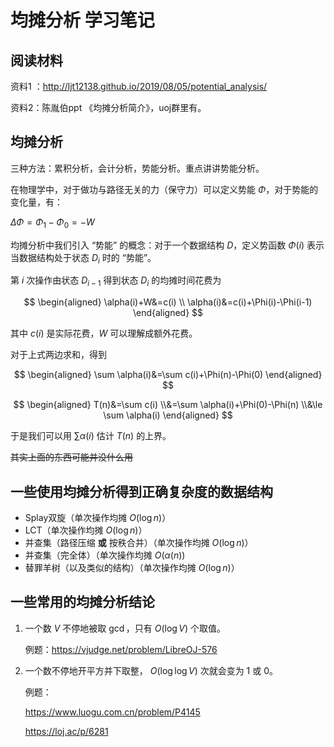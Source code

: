 # 均摊分析 学习笔记

## 阅读材料

资料1 ：<http://ljt12138.github.io/2019/08/05/potential_analysis/>

资料2：陈胤伯ppt 《均摊分析简介》，uoj群里有。

## 均摊分析

三种方法：累积分析，会计分析，势能分析。重点讲讲势能分析。

在物理学中，对于做功与路径无关的力（保守力）可以定义势能 $\Phi$，对于势能的变化量，有：

$\Delta\Phi=\Phi_1-\Phi_0=-W$

均摊分析中我们引入 “势能” 的概念：对于一个数据结构 $D$，定义势函数 $\Phi(i)$ 表示当数据结构处于状态 $D_i$ 时的 “势能”。

第 $i$ 次操作由状态 $D_{i-1}$ 得到状态 $D_i$ 的均摊时间花费为

$$
\begin{aligned}
\alpha(i)+W&=c(i)
\\
\alpha(i)&=c(i)+\Phi(i)-\Phi(i-1)
\end{aligned}
$$

其中 $c(i)$ 是实际花费，$W$ 可以理解成额外花费。

对于上式两边求和，得到

$$
\begin{aligned}
    \sum \alpha(i)&=\sum c(i)+\Phi(n)-\Phi(0)
\end{aligned}
$$

$$
\begin{aligned}
    T(n)&=\sum c(i)
    \\&=\sum \alpha(i)+\Phi(0)-\Phi(n)
    \\&\le \sum \alpha(i)
\end{aligned}
$$

于是我们可以用 $\sum \alpha(i)$ 估计 $T(n)$ 的上界。
    
~~其实上面的东西可能并没什么用~~

## 一些使用均摊分析得到正确复杂度的数据结构

- Splay双旋（单次操作均摊 $O(\log n)$）
- LCT（单次操作均摊 $O(\log n)$）
- 并查集（路径压缩 **或** 按秩合并）（单次操作均摊 $O(\log n)$）
- 并查集（完全体）（单次操作均摊 $O(\alpha(n))$
- 替罪羊树（以及类似的结构）（单次操作均摊 $O(\log n)$）

## 一些常用的均摊分析结论

1. 一个数 $V$ 不停地被取 $\gcd$，只有 $O(\log V)$ 个取值。
    
    例题：<https://vjudge.net/problem/LibreOJ-576>

2. 一个数不停地开平方并下取整， $O(\log\log V)$ 次就会变为 1 或 0。
    
    例题：
    
    <https://www.luogu.com.cn/problem/P4145>
    
    <https://loj.ac/p/6281>
